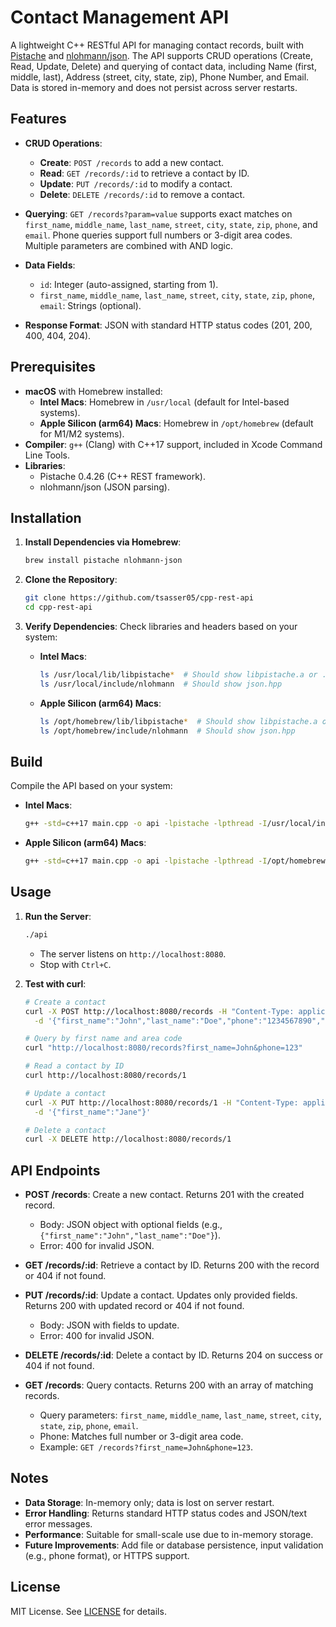 # Contact Management API

A lightweight C++ RESTful API for managing contact records, built with [Pistache](https://github.com/pistacheio/pistache) and [nlohmann/json](https://github.com/nlohmann/json). The API supports CRUD operations (Create, Read, Update, Delete) and querying of contact data, including Name (first, middle, last), Address (street, city, state, zip), Phone Number, and Email. Data is stored in-memory and does not persist across server restarts.

## Features

- **CRUD Operations**:
  - **Create**: `POST /records` to add a new contact.
  - **Read**: `GET /records/:id` to retrieve a contact by ID.
  - **Update**: `PUT /records/:id` to modify a contact.
  - **Delete**: `DELETE /records/:id` to remove a contact.

- **Querying**: `GET /records?param=value` supports exact matches on `first_name`, `middle_name`, `last_name`, `street`, `city`, `state`, `zip`, `phone`, and `email`. Phone queries support full numbers or 3-digit area codes. Multiple parameters are combined with AND logic.

- **Data Fields**:
  - `id`: Integer (auto-assigned, starting from 1).
  - `first_name`, `middle_name`, `last_name`, `street`, `city`, `state`, `zip`, `phone`, `email`: Strings (optional).

- **Response Format**: JSON with standard HTTP status codes (201, 200, 400, 404, 204).

## Prerequisites

- **macOS** with Homebrew installed:
  - **Intel Macs**: Homebrew in `/usr/local` (default for Intel-based systems).
  - **Apple Silicon (arm64) Macs**: Homebrew in `/opt/homebrew` (default for M1/M2 systems).
- **Compiler**: `g++` (Clang) with C++17 support, included in Xcode Command Line Tools.
- **Libraries**:
  - Pistache 0.4.26 (C++ REST framework).
  - nlohmann/json (JSON parsing).

## Installation

1. **Install Dependencies via Homebrew**:
   ```bash
   brew install pistache nlohmann-json
   ```

2. **Clone the Repository**:
   ```bash
   git clone https://github.com/tsasser05/cpp-rest-api
   cd cpp-rest-api
   ```

3. **Verify Dependencies**:
   Check libraries and headers based on your system:
   - **Intel Macs**:
     ```bash
     ls /usr/local/lib/libpistache*  # Should show libpistache.a or .dylib
     ls /usr/local/include/nlohmann  # Should show json.hpp
     ```
   - **Apple Silicon (arm64) Macs**:
     ```bash
     ls /opt/homebrew/lib/libpistache*  # Should show libpistache.a or .dylib
     ls /opt/homebrew/include/nlohmann  # Should show json.hpp
     ```

## Build

Compile the API based on your system:
- **Intel Macs**:
  ```bash
  g++ -std=c++17 main.cpp -o api -lpistache -lpthread -I/usr/local/include -L/usr/local/lib
  ```
- **Apple Silicon (arm64) Macs**:
  ```bash
  g++ -std=c++17 main.cpp -o api -lpistache -lpthread -I/opt/homebrew/include -L/opt/homebrew/lib
  ```

## Usage

1. **Run the Server**:
   ```bash
   ./api
   ```
   - The server listens on `http://localhost:8080`.
   - Stop with `Ctrl+C`.

2. **Test with curl**:
   ```bash
   # Create a contact
   curl -X POST http://localhost:8080/records -H "Content-Type: application/json" \
     -d '{"first_name":"John","last_name":"Doe","phone":"1234567890","email":"john@example.com","street":"123 Main St","city":"Anytown","state":"CA","zip":"12345"}'

   # Query by first name and area code
   curl "http://localhost:8080/records?first_name=John&phone=123"

   # Read a contact by ID
   curl http://localhost:8080/records/1

   # Update a contact
   curl -X PUT http://localhost:8080/records/1 -H "Content-Type: application/json" \
     -d '{"first_name":"Jane"}'

   # Delete a contact
   curl -X DELETE http://localhost:8080/records/1
   ```

## API Endpoints

- **POST /records**: Create a new contact. Returns 201 with the created record.
  - Body: JSON object with optional fields (e.g., `{"first_name":"John","last_name":"Doe"}`).
  - Error: 400 for invalid JSON.

- **GET /records/:id**: Retrieve a contact by ID. Returns 200 with the record or 404 if not found.

- **PUT /records/:id**: Update a contact. Updates only provided fields. Returns 200 with updated record or 404 if not found.
  - Body: JSON with fields to update.
  - Error: 400 for invalid JSON.

- **DELETE /records/:id**: Delete a contact by ID. Returns 204 on success or 404 if not found.

- **GET /records**: Query contacts. Returns 200 with an array of matching records.
  - Query parameters: `first_name`, `middle_name`, `last_name`, `street`, `city`, `state`, `zip`, `phone`, `email`.
  - Phone: Matches full number or 3-digit area code.
  - Example: `GET /records?first_name=John&phone=123`.

## Notes

- **Data Storage**: In-memory only; data is lost on server restart.
- **Error Handling**: Returns standard HTTP status codes and JSON/text error messages.
- **Performance**: Suitable for small-scale use due to in-memory storage.
- **Future Improvements**: Add file or database persistence, input validation (e.g., phone format), or HTTPS support.

## License

MIT License. See [LICENSE](LICENSE) for details.